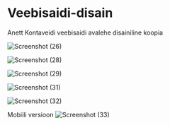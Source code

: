 # Veebisaidi-disain
Anett Kontaveidi veebisaidi avalehe disainiline koopia


![Screenshot (26)](https://user-images.githubusercontent.com/55434719/234415950-d9c61895-c0e6-430d-a5f6-1c75419eeefd.png)


![Screenshot (28)](https://user-images.githubusercontent.com/55434719/234415958-fd036b60-271a-482c-957c-2f9d1217d2eb.png)


![Screenshot (29)](https://user-images.githubusercontent.com/55434719/234415961-2f134519-8edb-43c5-8f8f-610d79ca4402.png)


![Screenshot (31)](https://user-images.githubusercontent.com/55434719/234415963-3419317e-00b6-4e3d-823d-75c19f639181.png)


![Screenshot (32)](https://user-images.githubusercontent.com/55434719/234415966-23695ff8-b934-4fc8-83d1-7bb48bc48b23.png)


Mobiili versioon
![Screenshot (33)](https://user-images.githubusercontent.com/55434719/234415967-14651a0f-d0bd-46df-9d1b-fd5bf2b64d0e.png)
